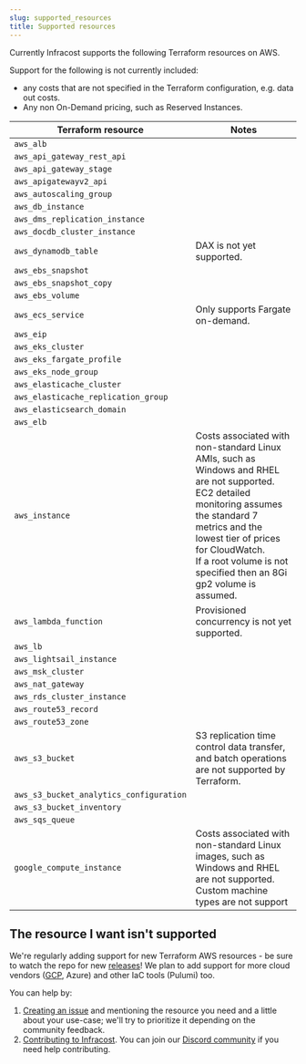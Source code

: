 ```yaml
---
slug: supported_resources
title: Supported resources
---
```


Currently Infracost supports the following Terraform resources on AWS.

Support for the following is not currently included:
  * any costs that are not specified in the Terraform configuration, e.g. data out costs.
  * Any non On-Demand pricing, such as Reserved Instances.

| Terraform resource           | Notes |
| ---                          | ---   |
| `aws_alb` |  |
| `aws_api_gateway_rest_api` |  |
| `aws_api_gateway_stage` |  |
| `aws_apigatewayv2_api` |  |
| `aws_autoscaling_group` |  |
| `aws_db_instance` |  |
| `aws_dms_replication_instance` |  |
| `aws_docdb_cluster_instance` |  |
| `aws_dynamodb_table` |  DAX is not yet supported.<br />  |
| `aws_ebs_snapshot` |  |
| `aws_ebs_snapshot_copy` |  |
| `aws_ebs_volume` |  |
| `aws_ecs_service` |  Only supports Fargate on-demand.<br />  |
| `aws_eip` |  |
| `aws_eks_cluster` |  |
| `aws_eks_fargate_profile` |  |
| `aws_eks_node_group` |  |
| `aws_elasticache_cluster` |  |
| `aws_elasticache_replication_group` |  |
| `aws_elasticsearch_domain` |  |
| `aws_elb` |  |
| `aws_instance` |  Costs associated with non-standard Linux AMIs, such as Windows and RHEL are not supported.<br />  EC2 detailed monitoring assumes the standard 7 metrics and the lowest tier of prices for CloudWatch.<br />  If a root volume is not specified then an 8Gi gp2 volume is assumed.<br />  |
| `aws_lambda_function` |  Provisioned concurrency is not yet supported.<br />  |
| `aws_lb` |  |
| `aws_lightsail_instance` |  |
| `aws_msk_cluster` |  |
| `aws_nat_gateway` |  |
| `aws_rds_cluster_instance` |  |
| `aws_route53_record` |  |
| `aws_route53_zone` |  |
| `aws_s3_bucket` |  S3 replication time control data transfer, and batch operations are not supported by Terraform.<br />  |
| `aws_s3_bucket_analytics_configuration` |  |
| `aws_s3_bucket_inventory` |  |
| `aws_sqs_queue` |  |
| `google_compute_instance` |  Costs associated with non-standard Linux images, such as Windows and RHEL are not supported.<br />  Custom machine types are not support<br />  |


## The resource I want isn't supported

We're regularly adding support for new Terraform AWS resources - be sure to watch the repo for new [releases](https://github.com/infracost/infracost/releases)! We plan to add support for more cloud vendors ([GCP](https://github.com/infracost/infracost/issues/24), Azure) and other IaC tools (Pulumi) too.

You can help by:
1. [Creating an issue](https://github.com/infracost/infracost/issues/new) and mentioning the resource you need and a little about your use-case; we'll try to prioritize it depending on the community feedback.
2. [Contributing to Infracost](https://github.com/infracost/infracost#contributing). You can join our [Discord community](https://discord.gg/rXCTaH3) if you need help contributing.
